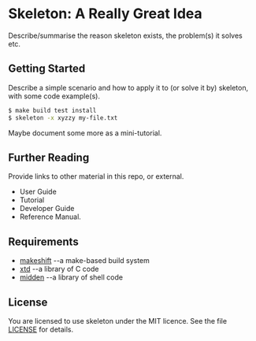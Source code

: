 # Skeleton: A Really Great Idea

Describe/summarise the reason skeleton exists, the problem(s) it
solves etc.

## Getting Started

Describe a simple scenario and how to apply it to (or solve it by)
skeleton, with some
code example(s).

```bash
$ make build test install
$ skeleton -x xyzzy my-file.txt
```

Maybe document some more as a mini-tutorial.

## Further Reading

Provide links to other material in this repo, or external.

* User Guide
* Tutorial
* Developer Guide
* Reference Manual.

## Requirements

* [makeshift](https://github.com/tim-rose/makeshift) --a make-based build system
* [xtd](https://github.com/tim-rose/xtd) --a library of C code
* [midden](https://github.com/tim-rose/midden) --a library of shell code

## License

You are licensed to use skeleton under the MIT licence.
See the file [LICENSE](LICENSE) for details.
